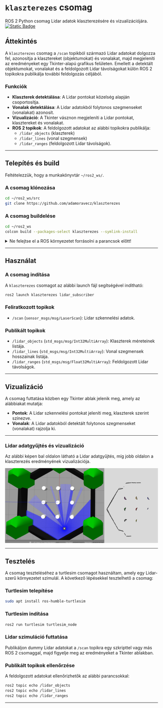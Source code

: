 # `klaszterezes` csomag
ROS 2 Python csomag Lidar adatok klaszterezésére és vizualizációjára.  
[![Static Badge](https://img.shields.io/badge/ROS_2-Humble-34aec5)](https://docs.ros.org/en/humble/)

## Áttekintés
A `klaszterezes` csomag a `/scan` topikból származó Lidar adatokat dolgozza fel, azonosítja a klasztereket (objektumokat) és vonalakat, majd megjeleníti az eredményeket egy Tkinter-alapú grafikus felületen. Emellett a detektált objektumokat, vonalakat és a feldolgozott Lidar távolságokat külön ROS 2 topikokra publikálja további feldolgozás céljából.

### Funkciók
- **Klaszterek detektálása**: A Lidar pontokat közelség alapján csoportosítja.
- **Vonalak detektálása**: A Lidar adatokból folytonos szegmenseket (vonalakat) azonosít.
- **Vizualizáció**: A Tkinter vásznon megjeleníti a Lidar pontokat, klasztereket és vonalakat.
- **ROS 2 topikok**: A feldolgozott adatokat az alábbi topikokra publikálja:
  - `/lidar_objects` (klaszterek)
  - `/lidar_lines` (vonal szegmensek)
  - `/lidar_ranges` (feldolgozott Lidar távolságok).

---

## Telepítés és build

Feltételezzük, hogy a munkakönyvtár `~/ros2_ws/`.

### A csomag klónozása
```bash
cd ~/ros2_ws/src
git clone https://github.com/adamoravecz/klaszterezes
```

### A csomag buildelése
```bash
cd ~/ros2_ws
colcon build --packages-select klaszterezes --symlink-install
```

<details>
<summary>Ne felejtse el a ROS környezetet forrásolni a parancsok előtt!</summary>

```bash
source ~/ros2_ws/install/setup.bash
```
</details>

---

## Használat

### A csomag indítása
A `klaszterezes` csomagot az alábbi launch fájl segítségével indítható:
```bash
ros2 launch klaszterezes lidar_subscriber
```

### Feliratkozott topikok
- `/scan` (`sensor_msgs/msg/LaserScan`): Lidar szkennelési adatok.

### Publikált topikok
- `/lidar_objects` (`std_msgs/msg/Int32MultiArray`): Klaszterek méreteinek listája.
- `/lidar_lines` (`std_msgs/msg/Int32MultiArray`): Vonal szegmensek hosszainak listája.
- `/lidar_ranges` (`std_msgs/msg/Float32MultiArray`): Feldolgozott Lidar távolságok.

---

## Vizualizáció
A csomag futtatása közben egy Tkinter ablak jelenik meg, amely az alábbiakat mutatja:
- **Pontok**: A Lidar szkennelési pontokat jeleníti meg, klaszterek szerint színezve.
- **Vonalak**: A Lidar adatokból detektált folytonos szegmenseket (vonalakat) rajzolja ki.

---

### Lidar adatgyűjtés és vizualizáció

Az alábbi képen bal oldalon látható a Lidar adatgyűjtés, míg jobb oldalon a klaszterezés eredményének vizualizációja.

![](img/klaszter_vizual.png)

---

## Tesztelés
A csomag teszteléséhez a turtlesim csomagot használtam, amely egy Lidar-szerű környezetet szimulál. A következő lépésekkel tesztelhető a csomag:

### Turtlesim telepítése
```bash
sudo apt install ros-humble-turtlesim
```

### Turtlesim indítása
```bash
ros2 run turtlesim turtlesim_node
```

### Lidar szimuláció futtatása
Publikáljon dummy Lidar adatokat a `/scan` topikra egy szkripttel vagy más ROS 2 csomaggal, majd figyelje meg az eredményeket a Tkinter ablakban.

### Publikált topikok ellenőrzése
A feldolgozott adatokat ellenőrizhetők az alábbi parancsokkal:
```bash
ros2 topic echo /lidar_objects
ros2 topic echo /lidar_lines
ros2 topic echo /lidar_ranges
```

---

